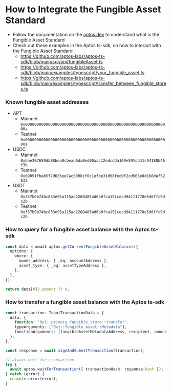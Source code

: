 # How to Integrate the Fungible Asset Standard

- Follow the documentation on the [aptos.dev](https://aptos.dev/en/build/smart-contracts/fungible-asset) to understand what is the Fungible Asset Standard
- Check out these examples in the Aptos ts-sdk, on how to interact with the Fungible Asset Standard
  - https://github.com/aptos-labs/aptos-ts-sdk/blob/main/src/api/fungibleAsset.ts
  - https://github.com/aptos-labs/aptos-ts-sdk/blob/main/examples/typescript/your_fungible_asset.ts
  - https://github.com/aptos-labs/aptos-ts-sdk/blob/main/examples/typescript/transfer_between_fungible_stores.ts

### Known fungible asset addresses

- APT
  - Mainnet `0x000000000000000000000000000000000000000000000000000000000000000a`
  - Testnet `0x000000000000000000000000000000000000000000000000000000000000000a`
- USDC
  - Mainnet `0xbae207659db88bea0cbead6da0ed00aac12edcdda169e591cd41c94180b46f3b`
  - Testnet `0x69091fbab5f7d635ee7ac5098cf0c1efbe31d68fec0f2cd565e8d168daf52832`
- USDT
  - Mainnet `0x357b0b74bc833e95a115ad22604854d6b0fca151cecd94111770e5d6ffc9dc2b`
  - Testnet `0x357b0b74bc833e95a115ad22604854d6b0fca151cecd94111770e5d6ffc9dc2b`

### How to query for a fungible asset balance with the Aptos ts-sdk

```ts
const data = await aptos.getCurrentFungibleAssetBalances({
  options: {
    where: {
      owner_address: { _eq: accountAddress },
      asset_type: { _eq: assetTypeAddress },
    },
  },
});

return data[0]?.amount ?? 0;
```

### How to transfer a fungible asset balance with the Aptos ts-sdk

```ts
const transaction: InputTransactionData = {
  data: {
    function: "0x1::primary_fungible_store::transfer",
    typeArguments: ["0x1::fungible_asset::Metadata"],
    functionArguments: [fungibleAssetMetadataAddress, recipient, amount],
  },
};

const response = await signAndSubmitTransaction(transaction);

// always wait for transaction
try {
  await aptos.waitForTransaction({ transactionHash: response.hash });
} catch (error) {
  console.error(error);
}
```
